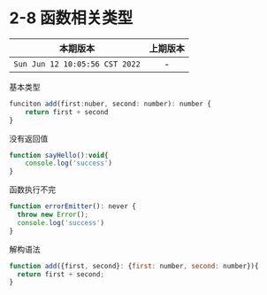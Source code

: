 # 2-8 函数相关类型

|本期版本|上期版本
|:---:|:---:
`Sun Jun 12 10:05:56 CST 2022` | -


基本类型

```js
funciton add(first:nuber, second: number): number {
	return first + second
}
```

没有返回值

```js
function sayHello():void{
	console.log('success')
}	
```

函数执行不完

```js
function errorEmitter(): never {
  throw new Error();
  console.log('success')
}
```

解构语法

```js
function add({first, second}: {first: number, second: number}){
  return first + second;
}
```

